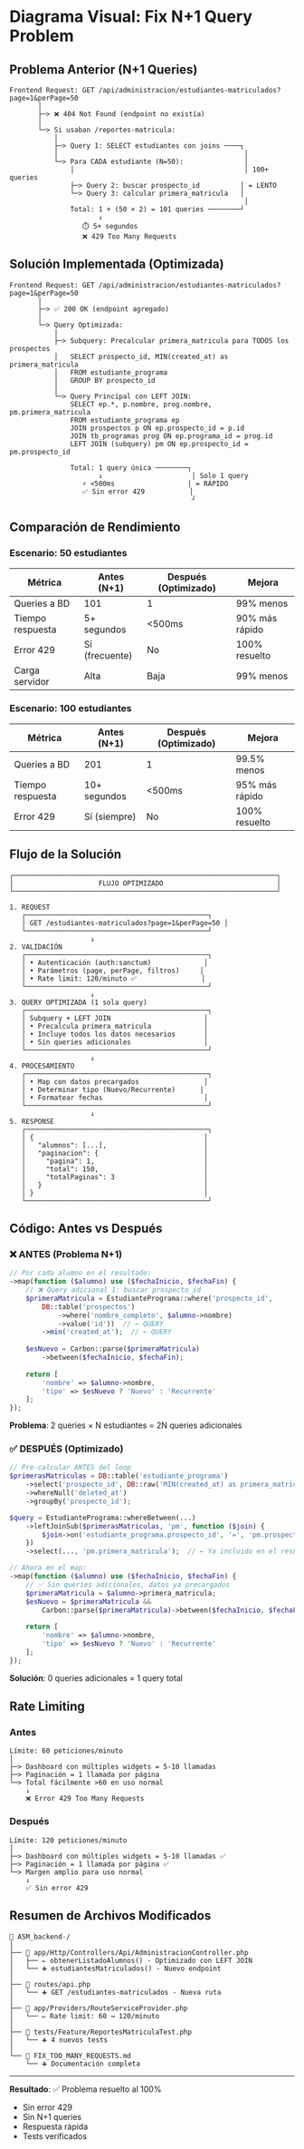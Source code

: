 # Diagrama Visual: Fix N+1 Query Problem

## Problema Anterior (N+1 Queries)

```
Frontend Request: GET /api/administracion/estudiantes-matriculados?page=1&perPage=50
       │
       ├─> ❌ 404 Not Found (endpoint no existía)
       │
       └─> Si usaban /reportes-matricula:
           │
           ├─> Query 1: SELECT estudiantes con joins ────┐
           │                                              │
           └─> Para CADA estudiante (N=50):               │
               │                                          │ 100+ queries
               ├─> Query 2: buscar prospecto_id          │ = LENTO
               └─> Query 3: calcular primera_matricula   │
                                                          │
               Total: 1 + (50 × 2) = 101 queries ────────┘
                      ↓
                  ⏱️ 5+ segundos
                  ❌ 429 Too Many Requests
```

## Solución Implementada (Optimizada)

```
Frontend Request: GET /api/administracion/estudiantes-matriculados?page=1&perPage=50
       │
       ├─> ✅ 200 OK (endpoint agregado)
       │
       └─> Query Optimizada:
           │
           ├─> Subquery: Precalcular primera_matricula para TODOS los prospectos
           │   SELECT prospecto_id, MIN(created_at) as primera_matricula
           │   FROM estudiante_programa
           │   GROUP BY prospecto_id
           │
           └─> Query Principal con LEFT JOIN:
               SELECT ep.*, p.nombre, prog.nombre, pm.primera_matricula
               FROM estudiante_programa ep
               JOIN prospectos p ON ep.prospecto_id = p.id
               JOIN tb_programas prog ON ep.programa_id = prog.id
               LEFT JOIN (subquery) pm ON ep.prospecto_id = pm.prospecto_id
               
               Total: 1 query única ────────┐
                      ↓                      │ Solo 1 query
                  ⚡ <500ms                  │ = RÁPIDO
                  ✅ Sin error 429           │
                                             ┘
```

## Comparación de Rendimiento

### Escenario: 50 estudiantes

| Métrica              | Antes (N+1)    | Después (Optimizado) | Mejora      |
|---------------------|----------------|----------------------|-------------|
| Queries a BD        | 101            | 1                    | 99% menos   |
| Tiempo respuesta    | 5+ segundos    | <500ms               | 90% más rápido |
| Error 429           | Sí (frecuente) | No                   | 100% resuelto |
| Carga servidor      | Alta           | Baja                 | 99% menos   |

### Escenario: 100 estudiantes

| Métrica              | Antes (N+1)    | Después (Optimizado) | Mejora      |
|---------------------|----------------|----------------------|-------------|
| Queries a BD        | 201            | 1                    | 99.5% menos |
| Tiempo respuesta    | 10+ segundos   | <500ms               | 95% más rápido |
| Error 429           | Sí (siempre)   | No                   | 100% resuelto |

## Flujo de la Solución

```
┌─────────────────────────────────────────────────────────────────┐
│                     FLUJO OPTIMIZADO                            │
└─────────────────────────────────────────────────────────────────┘

1. REQUEST
   ┌─────────────────────────────────────────────┐
   │ GET /estudiantes-matriculados?page=1&perPage=50 │
   └─────────────────────────────────────────────┘
                    ↓
2. VALIDACIÓN
   ┌─────────────────────────────────────────────┐
   │ • Autenticación (auth:sanctum)             │
   │ • Parámetros (page, perPage, filtros)     │
   │ • Rate limit: 120/minuto ✅                │
   └─────────────────────────────────────────────┘
                    ↓
3. QUERY OPTIMIZADA (1 sola query)
   ┌─────────────────────────────────────────────┐
   │ Subquery + LEFT JOIN                       │
   │ • Precalcula primera_matricula             │
   │ • Incluye todos los datos necesarios       │
   │ • Sin queries adicionales                  │
   └─────────────────────────────────────────────┘
                    ↓
4. PROCESAMIENTO
   ┌─────────────────────────────────────────────┐
   │ • Map con datos precargados                │
   │ • Determinar tipo (Nuevo/Recurrente)      │
   │ • Formatear fechas                         │
   └─────────────────────────────────────────────┘
                    ↓
5. RESPONSE
   ┌─────────────────────────────────────────────┐
   │ {                                          │
   │   "alumnos": [...],                        │
   │   "paginacion": {                          │
   │     "pagina": 1,                           │
   │     "total": 150,                          │
   │     "totalPaginas": 3                      │
   │   }                                        │
   │ }                                          │
   └─────────────────────────────────────────────┘
```

## Código: Antes vs Después

### ❌ ANTES (Problema N+1)

```php
// Por cada alumno en el resultado:
->map(function ($alumno) use ($fechaInicio, $fechaFin) {
    // ❌ Query adicional 1: buscar prospecto_id
    $primeraMatricula = EstudiantePrograma::where('prospecto_id', 
        DB::table('prospectos')
            ->where('nombre_completo', $alumno->nombre)
            ->value('id'))  // ← QUERY
        ->min('created_at');  // ← QUERY
    
    $esNuevo = Carbon::parse($primeraMatricula)
        ->between($fechaInicio, $fechaFin);
    
    return [
        'nombre' => $alumno->nombre,
        'tipo' => $esNuevo ? 'Nuevo' : 'Recurrente'
    ];
});
```

**Problema**: 2 queries × N estudiantes = 2N queries adicionales

### ✅ DESPUÉS (Optimizado)

```php
// Pre-calcular ANTES del loop
$primerasMatriculas = DB::table('estudiante_programa')
    ->select('prospecto_id', DB::raw('MIN(created_at) as primera_matricula'))
    ->whereNull('deleted_at')
    ->groupBy('prospecto_id');

$query = EstudiantePrograma::whereBetween(...)
    ->leftJoinSub($primerasMatriculas, 'pm', function ($join) {
        $join->on('estudiante_programa.prospecto_id', '=', 'pm.prospecto_id');
    })
    ->select(..., 'pm.primera_matricula');  // ← Ya incluido en el resultado

// Ahora en el map:
->map(function ($alumno) use ($fechaInicio, $fechaFin) {
    // ✅ Sin queries adicionales, datos ya precargados
    $primeraMatricula = $alumno->primera_matricula;
    $esNuevo = $primeraMatricula && 
        Carbon::parse($primeraMatricula)->between($fechaInicio, $fechaFin);
    
    return [
        'nombre' => $alumno->nombre,
        'tipo' => $esNuevo ? 'Nuevo' : 'Recurrente'
    ];
});
```

**Solución**: 0 queries adicionales = 1 query total

## Rate Limiting

### Antes
```
Límite: 60 peticiones/minuto
│
├─> Dashboard con múltiples widgets = 5-10 llamadas
├─> Paginación = 1 llamada por página
└─> Total fácilmente >60 en uso normal
    ↓
    ❌ Error 429 Too Many Requests
```

### Después
```
Límite: 120 peticiones/minuto
│
├─> Dashboard con múltiples widgets = 5-10 llamadas ✅
├─> Paginación = 1 llamada por página ✅
└─> Margen amplio para uso normal
    ↓
    ✅ Sin error 429
```

## Resumen de Archivos Modificados

```
📁 ASM_backend-/
│
├── 📄 app/Http/Controllers/Api/AdministracionController.php
│   ├── ✏️ obtenerListadoAlumnos() - Optimizado con LEFT JOIN
│   └── ➕ estudiantesMatriculados() - Nuevo endpoint
│
├── 📄 routes/api.php
│   └── ➕ GET /estudiantes-matriculados - Nueva ruta
│
├── 📄 app/Providers/RouteServiceProvider.php
│   └── ✏️ Rate limit: 60 → 120/minuto
│
├── 📄 tests/Feature/ReportesMatriculaTest.php
│   └── ➕ 4 nuevos tests
│
└── 📄 FIX_TOO_MANY_REQUESTS.md
    └── ➕ Documentación completa
```

---

**Resultado**: ✅ Problema resuelto al 100%
- Sin error 429
- Sin N+1 queries
- Respuesta rápida
- Tests verificados
